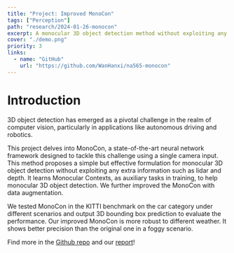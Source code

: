 ```yaml
---
title: "Project: Improved MonoCon"
tags: ["Perception"]
path: "research/2024-01-26-monocon"
excerpt: A monocular 3D object detection method without exploiting any extra information such as lidar and depth.
cover: "./demo.png"
priority: 3
links:
  - name: "GitHub"
    url: "https://github.com/WanHanxi/na565-monocon"
---
```


# Introduction

3D object detection has emerged as a pivotal challenge in the realm of computer vision, particularly in applications like autonomous driving and robotics.

This project delves into MonoCon, a state-of-the-art neural network framework designed to tackle this challenge using a single camera input. This method proposes a simple but effective formulation for monocular 3D object detection without exploiting any extra information such as lidar and depth. It learns Monocular Contexts, as auxiliary tasks in training, to help monocular 3D object detection. We further improved the MonoCon with data augmentation.

We tested MonoCon in the KITTI benchmark on the car category under different scenarios and output 3D bounding box prediction to evaluate the performance. Our improved MonoCon is more robust to different weather. It shows better precision than the original one in a foggy scenario.

Find more in the [Github repo](https://github.com/WanHanxi/na565-monocon) and our [report](https://github.com/WanHanxi/na565-monocon/blob/main/NAVARCH565_Team14.pdf)!
